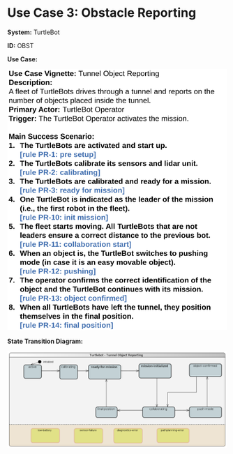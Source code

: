 # Use Case 3: Obstacle Reporting

__System:__ TurtleBot

__ID:__ OBST


__Use Case:__

![UC1](uc3.png)


__State Transition Diagram:__

![UC1 State Transition Diagram](turtlebot_tunnel_follow.png)
